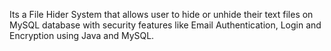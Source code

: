 Its a File Hider System that allows user to hide or unhide their text files on MySQL database with
security features like Email Authentication, Login and Encryption using Java and MySQL.
